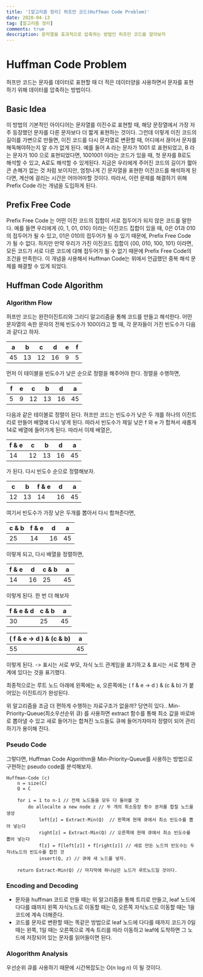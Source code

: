 ```yaml
---
title: '[알고리즘 정리] 허프만 코드(Huffman Code Problem)'
date: 2020-04-13
tag: [알고리즘 정리]
comments: true
description: 문자열을 효과적으로 압축하는 방법인 허프만 코드를 알아보자
---
```


# Huffman Code Problem

허프만 코드는 문자를 데이터로 표현할 때 더 적은 데이터양을 사용하면서 문자를 표현하기 위해 데이터를 압축하는 방법이다.

## Basic Idea

이 방법의 기본적인 아이디어는 문자열를 이진수로 표현할 때, 해당 문장열에서 가장 자주 등장했던 문자를 다른 문자보다 더 짧게 표현하는 것이다. 그런데 이렇게 이진 코드의 길이를 가변으로 만들면, 이진 코드를 다시 문자열로 변환할 때, 어디에서 끊어서 문자를 해독해야하는지 알 수가 없게 된다. 예를 들어 A 라는 문자가 1001 로 표현되었고, B 라는 문자가 100 으로 표현되었다면, 1001001 이라는 코드가 있을 때, 첫 문자를 B로도 해석할 수 있고, A로도 해석할 수 있게된다. 지금은 우리에게 주어진 코드의 길이가 짧아 큰 손해가 없는 것 처럼 보이지만, 엄청나게 긴 문자열을 표현한 이진코드를 해석하게 된다면, 계산에 걸리는 시간은 어마어마할 것이다. 따라서, 이런 문제를 해결하기 위해 Prefix Code 라는 개념을 도입하게 된다.

## Prefix Free Code

Prefix Free Code 는 어떤 이진 코드의 집합이 서로 접두어가 되지 않은 코드를 말한다. 예를 들면 우리에게 {0, 1, 01, 010} 이라는 이진코드 집합이 있을 때, 0은 01과 010의 접두어가 될 수 있고, 01은 010의 접두어가 될 수 있기 때문에, Prefix Free Code 가 될 수 없다. 하지만 만약 우리가 가진 이진코드 집합이 {00, 010, 100, 101} 이라면, 모든 코드가 서로 다른 코드에 대해 접두어가 될 수 없기 때문에 Prefix Free Code의 조건을 만족한다. 이 개념을 사용해서 Huffman Code는 위에서 언급했던 중복 해석 문제를 해결할 수 있게 되었다.

## Huffman Code Algorithm

### Algorithm Flow

허프만 코드는 완전이진트리와 그리디 알고리즘을 통해 코드를 만들고 해석한다. 어떤 문자열의 속한 문자의 전체 빈도수가 100이라고 할 때, 각 문자들이 가진 빈도수가 다음과 같다고 하자.

| a   | b   | c   | d   | e   | f   |
| --- | --- | --- | --- | --- | --- |
| 45  | 13  | 12  | 16  | 9   | 5   |

먼저 이 테이블을 빈도수가 낮은 순으로 정렬을 해주어야 한다. 정렬을 수행하면,

| f   | e   | c   | b   | d   | a   |
| --- | --- | --- | --- | --- | --- |
| 5   | 9   | 12  | 13  | 16  | 45  |

다음과 같은 테이블로 정렬이 된다. 허프만 코드는 빈도수가 낮은 두 개를 하나의 이진트리로 만들어 배열에 다시 넣게 된다. 따라서 빈도수가 제일 낮은 f 와 e 가 합쳐서 새롭게 14로 배열에 들어가게 된다. 따라서 이제 배열은,

| f & e | c   | b   | d   | a   |
| ----- | --- | --- | --- | --- |
| 14    | 12  | 13  | 16  | 45  |

가 된다. 다시 빈도수 순으로 정렬해보자.

| c   | b   | f & e | d   | a   |
| --- | --- | ----- | --- | --- |
| 12  | 13  | 14    | 16  | 45  |

여기서 빈도수가 가장 낮은 두개를 뽑아서 다시 합쳐준다면,

| c & b | f & e | d   | a   |
| ----- | ----- | --- | --- |
| 25    | 14    | 16  | 45  |

이렇게 되고, 다시 배열을 정렬하면,

| f & e | d   | c & b | a   |
| ----- | --- | ----- | --- |
| 14    | 16  | 25    | 45  |

이렇게 된다. 한 번 더 해보자

| f & e & d | c & b | a   |
| --------- | ----- | --- |
| 30        | 25    | 45  |

| ( f & e -> d ) & (c & b) | a   |
| ------------------------ | --- |
| 55                       | 45  |

이렇게 된다. -> 표시는 서로 부모, 자식 노드 관계임을 표기하고 & 표시는 서로 형제 관계에 있다는 것을 표기했다.

최종적으로는 루트 노드 아래에 왼쪽에는 a, 오른쪽에는 ( f & e -> d ) & (c & b) 가 붙어있는 이진트리가 완성된다.

위 알고리즘을 조금 더 편하게 수행하는 자료구조가 없을까? 당연히 있다.. Min-Priority-Queue(최소우선순위 큐) 를 사용하면 extract 함수를 통해 최소 값을 바로바로 뽑아낼 수 있고 새로 들어가는 합쳐진 노드들도 큐에 들어가자마자 정렬이 되어 관리하기가 용이해 진다.

### Pseudo Code

그렇다면, Huffman Code Algorithm을 Min-Priority-Queue를 사용하는 방법으로 구현하는 pseudo code를 분석해보자.

```
Huffman-Code (c)
    n = size(C)
    Q = C

    for i = 1 to n-1 // 전체 노드들을 모두 다 돌아볼 것
        do allocalte a new node z // 두 개의 최소등장 횟수 문자를 합칠 노드를 생성
            left[z] = Extract-Min(Q)  // 왼쪽에 현재 큐에서 최소 빈도수를 뽑아 넣는다
            right[z] = Extract-Min(Q) // 오른쪽에 현재 큐에서 최소 빈도수를 뽑아 넣는다
            f[z] = f[left[z]] + f[right[z]] // 새로 만든 노드의 빈도수는 두 자녀노드의 빈도수를 합친 것
            insert(Q, z) // 큐에 새 노드를 넣자.

    return Extract-Min(Q) // 마지막에 하나남은 노드가 루트노드일 것이다.
```

### Encoding and Decoding

- 문자을 huffman 코드로 만들 때는 위 알고리즘을 통해 트리로 만들고, leaf 노드에 다다를 떄까지 왼쪽 자식노드로 이동할 때는 0, 오른쪽 자식노드로 이동할 때는 1을 코드에 계속 더해준다.
- 코드를 문자로 변환할 때는 똑같은 방법으로 leaf 노드에 다다를 때까지 코드가 0일 때는 왼쪽, 1일 때는 오른쪽으로 계속 트리를 따라 이동하고 leaf에 도착하면 그 노드에 저장되어 있는 문자를 읽어들이면 된다.

### Alogorithm Analysis

우선순위 큐를 사용하기 때문에 시간복잡도는 O(n log n) 이 될 것이다.

